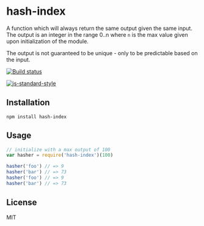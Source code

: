 # hash-index

A function which will always return the same output given the same
input. The output is an integer in the range 0..n where `n` is the max
value given upon initialization of the module.

The output is not guaranteed to be unique - only to be predictable based
on the input.

[![Build status](https://travis-ci.org/watson/hash-index.svg?branch=master)](https://travis-ci.org/watson/hash-index)

[![js-standard-style](https://raw.githubusercontent.com/feross/standard/master/badge.png)](https://github.com/feross/standard)

## Installation

```
npm install hash-index
```

## Usage

```js
// initialize with a max output of 100
var hasher = require('hash-index')(100)

hasher('foo') // => 9
hasher('bar') // => 73
hasher('foo') // => 9
hasher('bar') // => 73
```

## License

MIT
